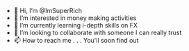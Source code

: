 - 👋 Hi, I’m @ImSuperRich
- 👀 I’m interested in money making activities
- 🌱 I’m currently learning i-depth skills on FX
- 💞️ I’m looking to collaborate with someone I can really trust
- 📫 How to reach me  . . .  You'll soon find out

<!---
ImSuperRich/ImSuperRich is a ✨ special ✨ repository because its `README.md` (this file) appears on your GitHub profile.
You can click the Preview link to take a look at your changes.
--->
